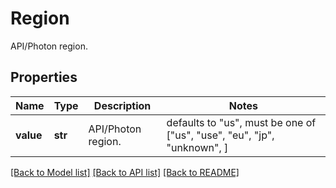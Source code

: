 # Region

API/Photon region.

## Properties
Name | Type | Description | Notes
------------ | ------------- | ------------- | -------------
**value** | **str** | API/Photon region. | defaults to "us",  must be one of ["us", "use", "eu", "jp", "unknown", ]

[[Back to Model list]](../README.md#documentation-for-models) [[Back to API list]](../README.md#documentation-for-api-endpoints) [[Back to README]](../README.md)


